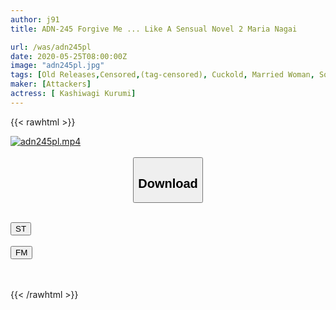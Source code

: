 ```yaml
---
author: j91
title: ADN-245 Forgive Me ... Like A Sensual Novel 2 Maria Nagai

url: /was/adn245pl
date: 2020-05-25T08:00:00Z
image: "adn245pl.jpg"
tags: [Old Releases,Censored,(tag-censored), Cuckold, Married Woman, Solowork ]
maker: [Attackers]
actress: [ Kashiwagi Kurumi]
---
```



{{< rawhtml >}}

<div class="video" data-videoid="ygmW8v3L1KImy1">
    <a href="javascript:;">
        <img src="/was/adn245pl/adn245pl.jpg" width="WIDTH" height="HEIGHT" alt="adn245pl.mp4" loading="lazy">
    </a>
</div>

<script type="text/javascript" src="https://j91.asia/asset/on-demand-st.js"></script>

<br>
  <link rel="stylesheet" href="https://j91.asia/asset/bs5.css">
  
  <center>
  <button class="btn btn-primary" type="button" data-bs-toggle="collapse" data-bs-target=".multi-collapse" aria-expanded="false" aria-controls="multiCollapseExample1 multiCollapseExample2"><h2>Download</h2></button></center>
</p>
<div class="row">
  <div class="col">
    <div class="collapse multi-collapse" id="multiCollapseExample1">
      <div class="card card-body">
	      	      <br>
<div class="buttons">  
<a href="https://streamtape.to/v/ygmW8v3L1KImy1" target="_blank"><button class="btn-hover color-3"><i class="fa fa-download"></i> ST</button></a></div>
    </div>
  </div>
</div>
  <div class="col">
    <div class="collapse multi-collapse" id="multiCollapseExample2">
      <div class="card card-body">
	      <br>
<div class="buttons">
    <a href="https://filemoon.sx/d/tmm8g1m1wq7r" target="_blank"><button class="btn-hover color-8"><i class="fa fa-download"></i> FM</button></a></div>
<br><br>
      </div>
    </div>
  </div>
</div>

{{< /rawhtml >}}